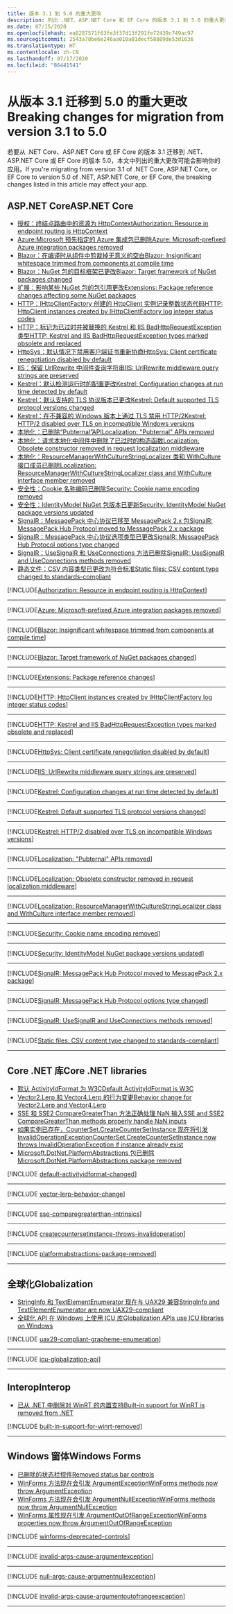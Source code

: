 ```yaml
---
title: 版本 3.1 到 5.0 的重大更改
description: 列出 .NET、ASP.NET Core 和 EF Core 的版本 3.1 到 5.0 的重大更改。
ms.date: 07/15/2020
ms.openlocfilehash: ea8287571f63fe3f37d13f291fe72439c749ac97
ms.sourcegitcommit: 2543a78be6e246aa010a01decf58889de53d1636
ms.translationtype: HT
ms.contentlocale: zh-CN
ms.lasthandoff: 07/17/2020
ms.locfileid: "86441541"
---
```

# <a name="breaking-changes-for-migration-from-version-31-to-50"></a><span data-ttu-id="63660-103">从版本 3.1 迁移到 5.0 的重大更改</span><span class="sxs-lookup"><span data-stu-id="63660-103">Breaking changes for migration from version 3.1 to 5.0</span></span>

<span data-ttu-id="63660-104">若要从 .NET Core、ASP.NET Core 或 EF Core 的版本 3.1 迁移到 .NET、ASP.NET Core 或 EF Core 的版本 5.0，本文中列出的重大更改可能会影响你的应用。</span><span class="sxs-lookup"><span data-stu-id="63660-104">If you're migrating from version 3.1 of .NET Core, ASP.NET Core, or EF Core to version 5.0 of .NET, ASP.NET Core, or EF Core, the breaking changes listed in this article may affect your app.</span></span>

## <a name="aspnet-core"></a><span data-ttu-id="63660-105">ASP.NET Core</span><span class="sxs-lookup"><span data-stu-id="63660-105">ASP.NET Core</span></span>

- [<span data-ttu-id="63660-106">授权：终结点路由中的资源为 HttpContext</span><span class="sxs-lookup"><span data-stu-id="63660-106">Authorization: Resource in endpoint routing is HttpContext</span></span>](#authorization-resource-in-endpoint-routing-is-httpcontext)
- [<span data-ttu-id="63660-107">Azure:Microsoft 预先指定的 Azure 集成包已删除</span><span class="sxs-lookup"><span data-stu-id="63660-107">Azure: Microsoft-prefixed Azure integration packages removed</span></span>](#azure-microsoft-prefixed-azure-integration-packages-removed)
- [<span data-ttu-id="63660-108">Blazor：在编译时从组件中剪裁掉无意义的空白</span><span class="sxs-lookup"><span data-stu-id="63660-108">Blazor: Insignificant whitespace trimmed from components at compile time</span></span>](#blazor-insignificant-whitespace-trimmed-from-components-at-compile-time)
- [<span data-ttu-id="63660-109">Blazor：NuGet 包的目标框架已更改</span><span class="sxs-lookup"><span data-stu-id="63660-109">Blazor: Target framework of NuGet packages changed</span></span>](#blazor-target-framework-of-nuget-packages-changed)
- [<span data-ttu-id="63660-110">扩展：影响某些 NuGet 包的包引用更改</span><span class="sxs-lookup"><span data-stu-id="63660-110">Extensions: Package reference changes affecting some NuGet packages</span></span>](#extensions-package-reference-changes-affecting-some-nuget-packages)
- [<span data-ttu-id="63660-111">HTTP：IHttpClientFactory 创建的 HttpClient 实例记录整数状态代码</span><span class="sxs-lookup"><span data-stu-id="63660-111">HTTP: HttpClient instances created by IHttpClientFactory log integer status codes</span></span>](#http-httpclient-instances-created-by-ihttpclientfactory-log-integer-status-codes)
- [<span data-ttu-id="63660-112">HTTP：标记为已过时并被替换的 Kestrel 和 IIS BadHttpRequestException 类型</span><span class="sxs-lookup"><span data-stu-id="63660-112">HTTP: Kestrel and IIS BadHttpRequestException types marked obsolete and replaced</span></span>](#http-kestrel-and-iis-badhttprequestexception-types-marked-obsolete-and-replaced)
- [<span data-ttu-id="63660-113">HttpSys：默认情况下禁用客户端证书重新协商</span><span class="sxs-lookup"><span data-stu-id="63660-113">HttpSys: Client certificate renegotiation disabled by default</span></span>](#httpsys-client-certificate-renegotiation-disabled-by-default)
- [<span data-ttu-id="63660-114">IIS：保留 UrlRewrite 中间件查询字符串</span><span class="sxs-lookup"><span data-stu-id="63660-114">IIS: UrlRewrite middleware query strings are preserved</span></span>](#iis-urlrewrite-middleware-query-strings-are-preserved)
- [<span data-ttu-id="63660-115">Kestrel：默认检测运行时的配置更改</span><span class="sxs-lookup"><span data-stu-id="63660-115">Kestrel: Configuration changes at run time detected by default</span></span>](#kestrel-configuration-changes-at-run-time-detected-by-default)
- [<span data-ttu-id="63660-116">Kestrel：默认支持的 TLS 协议版本已更改</span><span class="sxs-lookup"><span data-stu-id="63660-116">Kestrel: Default supported TLS protocol versions changed</span></span>](#kestrel-default-supported-tls-protocol-versions-changed)
- [<span data-ttu-id="63660-117">Kestrel：在不兼容的 Windows 版本上通过 TLS 禁用 HTTP/2</span><span class="sxs-lookup"><span data-stu-id="63660-117">Kestrel: HTTP/2 disabled over TLS on incompatible Windows versions</span></span>](#kestrel-http2-disabled-over-tls-on-incompatible-windows-versions)
- [<span data-ttu-id="63660-118">本地化：已删除“Pubternal”API</span><span class="sxs-lookup"><span data-stu-id="63660-118">Localization: "Pubternal" APIs removed</span></span>](#localization-pubternal-apis-removed)
- [<span data-ttu-id="63660-119">本地化：请求本地化中间件中删除了已过时的构造函数</span><span class="sxs-lookup"><span data-stu-id="63660-119">Localization: Obsolete constructor removed in request localization middleware</span></span>](#localization-obsolete-constructor-removed-in-request-localization-middleware)
- [<span data-ttu-id="63660-120">本地化：ResourceManagerWithCultureStringLocalizer 类和 WithCulture 接口成员已删除</span><span class="sxs-lookup"><span data-stu-id="63660-120">Localization: ResourceManagerWithCultureStringLocalizer class and WithCulture interface member removed</span></span>](#localization-resourcemanagerwithculturestringlocalizer-class-and-withculture-interface-member-removed)
- [<span data-ttu-id="63660-121">安全性：Cookie 名称编码已删除</span><span class="sxs-lookup"><span data-stu-id="63660-121">Security: Cookie name encoding removed</span></span>](#security-cookie-name-encoding-removed)
- [<span data-ttu-id="63660-122">安全性：IdentityModel NuGet 包版本已更新</span><span class="sxs-lookup"><span data-stu-id="63660-122">Security: IdentityModel NuGet package versions updated</span></span>](#security-identitymodel-nuget-package-versions-updated)
- [<span data-ttu-id="63660-123">SignalR：MessagePack 中心协议已移至 MessagePack 2.x 包</span><span class="sxs-lookup"><span data-stu-id="63660-123">SignalR: MessagePack Hub Protocol moved to MessagePack 2.x package</span></span>](#signalr-messagepack-hub-protocol-moved-to-messagepack-2x-package)
- [<span data-ttu-id="63660-124">SignalR：MessagePack 中心协议选项类型已更改</span><span class="sxs-lookup"><span data-stu-id="63660-124">SignalR: MessagePack Hub Protocol options type changed</span></span>](#signalr-messagepack-hub-protocol-options-type-changed)
- [<span data-ttu-id="63660-125">SignalR：UseSignalR 和 UseConnections 方法已删除</span><span class="sxs-lookup"><span data-stu-id="63660-125">SignalR: UseSignalR and UseConnections methods removed</span></span>](#signalr-usesignalr-and-useconnections-methods-removed)
- [<span data-ttu-id="63660-126">静态文件：CSV 内容类型已更改为符合标准</span><span class="sxs-lookup"><span data-stu-id="63660-126">Static files: CSV content type changed to standards-compliant</span></span>](#static-files-csv-content-type-changed-to-standards-compliant)

[!INCLUDE[Authorization: Resource in endpoint routing is HttpContext](~/includes/core-changes/aspnetcore/5.0/authorization-resource-in-endpoint-routing.md)]

***

[!INCLUDE[Azure: Microsoft-prefixed Azure integration packages removed](~/includes/core-changes/aspnetcore/5.0/azure-integration-packages-removed.md)]

***

[!INCLUDE[Blazor: Insignificant whitespace trimmed from components at compile time](~/includes/core-changes/aspnetcore/5.0/blazor-components-trim-insignificant-whitespace.md)]

***

[!INCLUDE[Blazor: Target framework of NuGet packages changed](~/includes/core-changes/aspnetcore/5.0/blazor-packages-target-framework-changed.md)]

***

[!INCLUDE[Extensions: Package reference changes](~/includes/core-changes/aspnetcore/5.0/extensions-package-reference-changes.md)]

***

[!INCLUDE[HTTP: HttpClient instances created by IHttpClientFactory log integer status codes](~/includes/core-changes/aspnetcore/5.0/http-httpclient-instances-log-integer-status-codes.md)]

***

[!INCLUDE[HTTP: Kestrel and IIS BadHttpRequestException types marked obsolete and replaced](~/includes/core-changes/aspnetcore/5.0/http-badhttprequestexception-obsolete.md)]

***

[!INCLUDE[HttpSys: Client certificate renegotiation disabled by default](~/includes/core-changes/aspnetcore/5.0/httpsys-client-certificate-renegotiation-disabled-by-default.md)]

***

[!INCLUDE[IIS: UrlRewrite middleware query strings are preserved](~/includes/core-changes/aspnetcore/5.0/iis-urlrewrite-middleware-query-strings-are-preserved.md)]

***

[!INCLUDE[Kestrel: Configuration changes at run time detected by default](~/includes/core-changes/aspnetcore/5.0/kestrel-configuration-changes-at-run-time-detected-by-default.md)]

***

[!INCLUDE[Kestrel: Default supported TLS protocol versions changed](~/includes/core-changes/aspnetcore/5.0/kestrel-default-supported-tls-protocol-versions-changed.md)]

***

[!INCLUDE[Kestrel: HTTP/2 disabled over TLS on incompatible Windows versions](~/includes/core-changes/aspnetcore/5.0/kestrel-disables-http2-over-tls.md)]

***

[!INCLUDE[Localization: "Pubternal" APIs removed](~/includes/core-changes/aspnetcore/5.0/localization-pubternal-apis-removed.md)]

***

[!INCLUDE[Localization: Obsolete constructor removed in request localization middleware](~/includes/core-changes/aspnetcore/5.0/localization-requestlocalizationmiddleware-constructor-removed.md)]

***

[!INCLUDE[Localization: ResourceManagerWithCultureStringLocalizer class and WithCulture interface member removed](~/includes/core-changes/aspnetcore/5.0/localization-members-removed.md)]

***

[!INCLUDE[Security: Cookie name encoding removed](~/includes/core-changes/aspnetcore/5.0/security-cookie-name-encoding-removed.md)]

***

[!INCLUDE[Security: IdentityModel NuGet package versions updated](~/includes/core-changes/aspnetcore/5.0/security-identitymodel-nuget-package-versions-updated.md)]

***

[!INCLUDE[SignalR: MessagePack Hub Protocol moved to MessagePack 2.x package](~/includes/core-changes/aspnetcore/5.0/signalr-messagepack-package.md)]

***

[!INCLUDE[SignalR: MessagePack Hub Protocol options type changed](~/includes/core-changes/aspnetcore/5.0/signalr-messagepack-hub-protocol-options-changed.md)]

***

[!INCLUDE[SignalR: UseSignalR and UseConnections methods removed](~/includes/core-changes/aspnetcore/5.0/signalr-usesignalr-useconnections-removed.md)]

***

[!INCLUDE[Static files: CSV content type changed to standards-compliant](~/includes/core-changes/aspnetcore/5.0/static-files-csv-content-type-changed.md)]

***

## <a name="core-net-libraries"></a><span data-ttu-id="63660-127">Core .NET 库</span><span class="sxs-lookup"><span data-stu-id="63660-127">Core .NET libraries</span></span>

- [<span data-ttu-id="63660-128">默认 ActivityIdFormat 为 W3C</span><span class="sxs-lookup"><span data-stu-id="63660-128">Default ActivityIdFormat is W3C</span></span>](#default-activityidformat-is-w3c)
- [<span data-ttu-id="63660-129">Vector2.Lerp 和 Vector4.Lerp 的行为变更</span><span class="sxs-lookup"><span data-stu-id="63660-129">Behavior change for Vector2.Lerp and Vector4.Lerp</span></span>](#behavior-change-for-vector2lerp-and-vector4lerp)
- [<span data-ttu-id="63660-130">SSE 和 SSE2 CompareGreaterThan 方法正确处理 NaN 输入</span><span class="sxs-lookup"><span data-stu-id="63660-130">SSE and SSE2 CompareGreaterThan methods properly handle NaN inputs</span></span>](#sse-and-sse2-comparegreaterthan-methods-properly-handle-nan-inputs)
- [<span data-ttu-id="63660-131">如果实例已存在，CounterSet.CreateCounterSetInstance 现在将引发 InvalidOperationException</span><span class="sxs-lookup"><span data-stu-id="63660-131">CounterSet.CreateCounterSetInstance now throws InvalidOperationException if instance already exist</span></span>](#countersetcreatecountersetinstance-now-throws-invalidoperationexception-if-instance-already-exists)
- [<span data-ttu-id="63660-132">Microsoft.DotNet.PlatformAbstractions 包已删除</span><span class="sxs-lookup"><span data-stu-id="63660-132">Microsoft.DotNet.PlatformAbstractions package removed</span></span>](#microsoftdotnetplatformabstractions-package-removed)

[!INCLUDE [default-activityidformat-changed](../../../includes/core-changes/corefx/5.0/default-activityidformat-changed.md)]

***

[!INCLUDE [vector-lerp-behavior-change](../../../includes/core-changes/corefx/5.0/vector-lerp-behavior-change.md)]

***

[!INCLUDE [sse-comparegreaterthan-intrinsics](../../../includes/core-changes/corefx/5.0/sse-comparegreaterthan-intrinsics.md)]

***

[!INCLUDE [createcountersetinstance-throws-invalidoperation](../../../includes/core-changes/corefx/5.0/createcountersetinstance-throws-invalidoperation.md)]

***

[!INCLUDE [platformabstractions-package-removed](../../../includes/core-changes/corefx/5.0/platformabstractions-package-removed.md)]

***

## <a name="globalization"></a><span data-ttu-id="63660-133">全球化</span><span class="sxs-lookup"><span data-stu-id="63660-133">Globalization</span></span>

- [<span data-ttu-id="63660-134">StringInfo 和 TextElementEnumerator 现在与 UAX29 兼容</span><span class="sxs-lookup"><span data-stu-id="63660-134">StringInfo and TextElementEnumerator are now UAX29-compliant</span></span>](#stringinfo-and-textelementenumerator-are-now-uax29-compliant)
- [<span data-ttu-id="63660-135">全球化 API 在 Windows 上使用 ICU 库</span><span class="sxs-lookup"><span data-stu-id="63660-135">Globalization APIs use ICU libraries on Windows</span></span>](#globalization-apis-use-icu-libraries-on-windows)

[!INCLUDE [uax29-compliant-grapheme-enumeration](../../../includes/core-changes/globalization/5.0/uax29-compliant-grapheme-enumeration.md)]

***

[!INCLUDE [icu-globalization-api](../../../includes/core-changes/globalization/5.0/icu-globalization-api.md)]

***

## <a name="interop"></a><span data-ttu-id="63660-136">Interop</span><span class="sxs-lookup"><span data-stu-id="63660-136">Interop</span></span>

- [<span data-ttu-id="63660-137">已从 .NET 中删除对 WinRT 的内置支持</span><span class="sxs-lookup"><span data-stu-id="63660-137">Built-in support for WinRT is removed from .NET</span></span>](#built-in-support-for-winrt-is-removed-from-net)

[!INCLUDE [built-in-support-for-winrt-removed](~/includes/core-changes/interop/5.0/built-in-support-for-winrt-removed.md)]

***

## <a name="windows-forms"></a><span data-ttu-id="63660-138">Windows 窗体</span><span class="sxs-lookup"><span data-stu-id="63660-138">Windows Forms</span></span>

- [<span data-ttu-id="63660-139">已删除的状态栏控件</span><span class="sxs-lookup"><span data-stu-id="63660-139">Removed status bar controls</span></span>](#removed-status-bar-controls)
- [<span data-ttu-id="63660-140">WinForms 方法现在会引发 ArgumentException</span><span class="sxs-lookup"><span data-stu-id="63660-140">WinForms methods now throw ArgumentException</span></span>](#winforms-methods-now-throw-argumentexception)
- [<span data-ttu-id="63660-141">WinForms 方法现在会引发 ArgumentNullException</span><span class="sxs-lookup"><span data-stu-id="63660-141">WinForms methods now throw ArgumentNullException</span></span>](#winforms-methods-now-throw-argumentnullexception)
- [<span data-ttu-id="63660-142">WinForms 属性现在引发 ArgumentOutOfRangeException</span><span class="sxs-lookup"><span data-stu-id="63660-142">WinForms properties now throw ArgumentOutOfRangeException</span></span>](#winforms-properties-now-throw-argumentoutofrangeexception)

[!INCLUDE [winforms-deprecated-controls](../../../includes/core-changes/windowsforms/5.0/winforms-deprecated-controls.md)]

***

[!INCLUDE [invalid-args-cause-argumentexception](../../../includes/core-changes/windowsforms/5.0/invalid-args-cause-argumentexception.md)]

***

[!INCLUDE [null-args-cause-argumentnullexception](../../../includes/core-changes/windowsforms/5.0/null-args-cause-argumentnullexception.md)]

***

[!INCLUDE [invalid-args-cause-argumentoutofrangeexception](../../../includes/core-changes/windowsforms/5.0/invalid-args-cause-argumentoutofrangeexception.md)]

***
